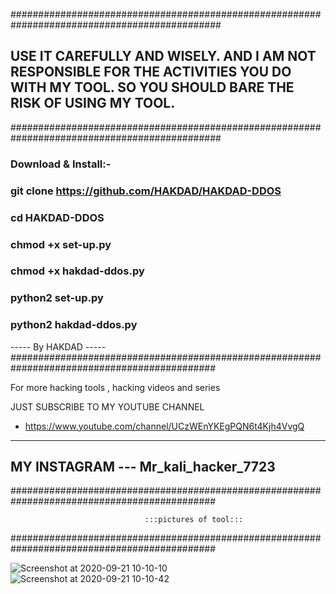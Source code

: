 ##############################################################################################
## USE IT CAREFULLY AND WISELY. AND I AM NOT RESPONSIBLE FOR THE ACTIVITIES YOU DO WITH MY TOOL. SO YOU SHOULD BARE THE RISK OF USING MY TOOL.
##############################################################################################
### Download & Install:-



### git clone https://github.com/HAKDAD/HAKDAD-DDOS

### cd HAKDAD-DDOS

### chmod +x set-up.py

### chmod +x hakdad-ddos.py

### python2 set-up.py

### python2 hakdad-ddos.py

----- By HAKDAD -----
#############################################################################################

For more hacking tools , hacking videos and series 

JUST SUBSCRIBE TO MY YOUTUBE CHANNEL
- https://www.youtube.com/channel/UCzWEnYKEgPQN6t4Kjh4VvgQ
----------------------------------------------------------------------------------------------
MY INSTAGRAM --- Mr_kali_hacker_7723
----------------------------------------------------------------------------------------------

#############################################################################################
                                  
                                  :::pictures of tool:::
                                  
#############################################################################################


![Screenshot at 2020-09-21 10-10-10](https://user-images.githubusercontent.com/70651595/93733382-aa724a00-fbc4-11ea-849f-0062842d4f0d.png)
![Screenshot at 2020-09-21 10-10-42](https://user-images.githubusercontent.com/70651595/93733383-ab0ae080-fbc4-11ea-99cd-d6ddacd7e4b8.png)
